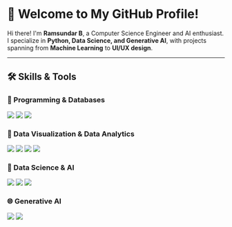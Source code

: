 # 🚀 Welcome to My GitHub Profile!  

Hi there! I'm **Ramsundar B**, a Computer Science Engineer and AI enthusiast.  
I specialize in **Python, Data Science, and Generative AI**, with projects spanning from **Machine Learning** to **UI/UX design**.  

---

## 🛠️ Skills & Tools  

### 🔹 Programming & Databases  
<p align="left">
<img src="https://img.shields.io/badge/Python-3776AB?style=for-the-badge&logo=python&logoColor=white" />
<img src="https://img.shields.io/badge/SQL-4479A1?style=for-the-badge&logo=mysql&logoColor=white" />
<img src="https://img.shields.io/badge/PL%2FSQL-003B57?style=for-the-badge&logo=oracle&logoColor=white" />

</p>

### 🎨 Data  Visualization  & Data   Analytics 
<p align="left">

<img src="https://img.shields.io/badge/Power%20BI-F2C811?style=for-the-badge&logo=powerbi&logoColor=black" />
<img src="https://img.shields.io/badge/Tableau-F24E1E?style=for-the-badge&logo=figma&logoColor=white" />  
<img src="https://img.shields.io/badge/Matplotlib-FF6F00?style=for-the-badge&logo=google-analytics&logoColor=white" />
<img src="https://img.shields.io/badge/Figma-F24E1E?style=for-the-badge&logo=figma&logoColor=white" />
</p>

### 🤖 Data Science & AI  
<p align="left">
<img src="https://img.shields.io/badge/Data%20Science-4B8BBE?style=for-the-badge&logo=scikitlearn&logoColor=white" />
<img src="https://img.shields.io/badge/Machine%20Learning-102230?style=for-the-badge&logo=mlflow&logoColor=white" />
<img src="https://img.shields.io/badge/Deep%20Learning-FF0000?style=for-the-badge&logo=pytorch&logoColor=white" />
</p>

### 🌐 Generative AI  
<p align="left">
<img src="https://img.shields.io/badge/Generative%20AI-005571?style=for-the-badge&logo=openai&logoColor=white" />
<img src="https://img.shields.io/badge/LLMs-FF4500?style=for-the-badge&logo=ai&logoColor=white" />
</p>

